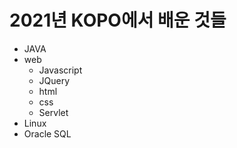 # 2021년 KOPO에서 배운 것들
* JAVA
* web
  * Javascript
  * JQuery
  * html
  * css
  * Servlet
* Linux
* Oracle SQL
